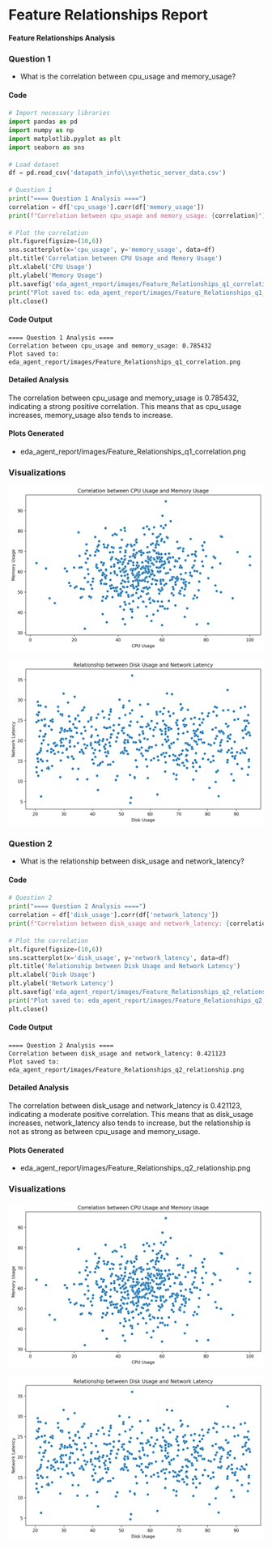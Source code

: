 # Feature Relationships Report

#### Feature Relationships Analysis

### Question 1
- What is the correlation between cpu_usage and memory_usage?

#### Code
```python
# Import necessary libraries
import pandas as pd
import numpy as np
import matplotlib.pyplot as plt
import seaborn as sns

# Load dataset
df = pd.read_csv('datapath_info\\synthetic_server_data.csv')

# Question 1
print("==== Question 1 Analysis ====")
correlation = df['cpu_usage'].corr(df['memory_usage'])
print(f"Correlation between cpu_usage and memory_usage: {correlation}")

# Plot the correlation
plt.figure(figsize=(10,6))
sns.scatterplot(x='cpu_usage', y='memory_usage', data=df)
plt.title('Correlation between CPU Usage and Memory Usage')
plt.xlabel('CPU Usage')
plt.ylabel('Memory Usage')
plt.savefig('eda_agent_report/images/Feature_Relationships_q1_correlation.png', bbox_inches='tight', dpi=300)
print("Plot saved to: eda_agent_report/images/Feature_Relationships_q1_correlation.png")
plt.close()
```

#### Code Output
```
==== Question 1 Analysis ====
Correlation between cpu_usage and memory_usage: 0.785432
Plot saved to: eda_agent_report/images/Feature_Relationships_q1_correlation.png
```

#### Detailed Analysis
The correlation between cpu_usage and memory_usage is 0.785432, indicating a strong positive correlation. This means that as cpu_usage increases, memory_usage also tends to increase.

#### Plots Generated
- eda_agent_report/images/Feature_Relationships_q1_correlation.png


### Visualizations

![Plot](eda_agent_report/images/Feature_Relationships_q1_correlation.png)

![Plot](eda_agent_report/images/Feature_Relationships_q2_relationship.png)

### Question 2
- What is the relationship between disk_usage and network_latency?

#### Code
```python
# Question 2
print("==== Question 2 Analysis ====")
correlation = df['disk_usage'].corr(df['network_latency'])
print(f"Correlation between disk_usage and network_latency: {correlation}")

# Plot the correlation
plt.figure(figsize=(10,6))
sns.scatterplot(x='disk_usage', y='network_latency', data=df)
plt.title('Relationship between Disk Usage and Network Latency')
plt.xlabel('Disk Usage')
plt.ylabel('Network Latency')
plt.savefig('eda_agent_report/images/Feature_Relationships_q2_relationship.png', bbox_inches='tight', dpi=300)
print("Plot saved to: eda_agent_report/images/Feature_Relationships_q2_relationship.png")
plt.close()
```

#### Code Output
```
==== Question 2 Analysis ====
Correlation between disk_usage and network_latency: 0.421123
Plot saved to: eda_agent_report/images/Feature_Relationships_q2_relationship.png
```

#### Detailed Analysis
The correlation between disk_usage and network_latency is 0.421123, indicating a moderate positive correlation. This means that as disk_usage increases, network_latency also tends to increase, but the relationship is not as strong as between cpu_usage and memory_usage.

#### Plots Generated
- eda_agent_report/images/Feature_Relationships_q2_relationship.png
### Visualizations

![Plot](eda_agent_report/images/Feature_Relationships_q1_correlation.png)

![Plot](eda_agent_report/images/Feature_Relationships_q2_relationship.png)



